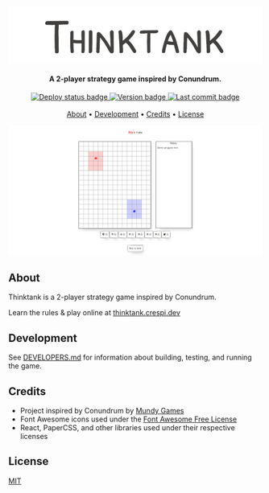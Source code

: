 <div align="center">
    <img src="assets/thinktank.png" alt="Thinktank">
</div>

<div align="center">
    <h4>A 2-player strategy game inspired by Conundrum.</h4>
</div>

<div align="center">
    <a href="https://app.netlify.com/sites/averycrespi-thinktank/deploys">
        <img src="https://api.netlify.com/api/v1/badges/3cc311f0-f960-46c4-aa0a-db4ef0fef441/deploy-status" alt="Deploy status badge">
    </a>
    <a href="https://github.com/averycrespi/thinktank/releases">
        <img src="https://img.shields.io/github/package-json/v/averycrespi/thinktank" alt="Version badge">
    </a>
    <a href="https://github.com/averycrespi/thinktank/commits/master">
        <img src="https://img.shields.io/github/last-commit/averycrespi/thinktank" alt="Last commit badge">
    </a>
</div>

<div align="center">
    <br>
    <a href="#about">About</a> •
    <a href="#development">Development</a> •
    <a href="#credits">Credits</a> •
    <a href="#license">License</a>
</div>

![Screenshot](assets/screenshot.png)

## About

Thinktank is a 2-player strategy game inspired by Conundrum.

Learn the rules & play online at [thinktank.crespi.dev](https://thinktank.crespi.dev)

## Development

See [DEVELOPERS.md](DEVELOPERS.md) for information about building, testing, and running the game.

## Credits

- Project inspired by Conundrum by [Mundy Games](https://mundygames.wixsite.com/website-4)
- Font Awesome icons used under the [Font Awesome Free License](https://github.com/FortAwesome/Font-Awesome/blob/master/LICENSE.txt)
- React, PaperCSS, and other libraries used under their respective licenses

## License

[MIT](https://choosealicense.com/licenses/mit/)